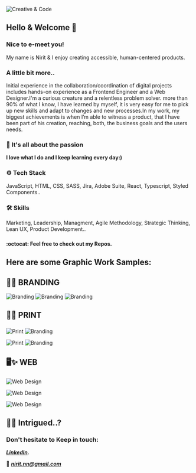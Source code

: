 ![Creative & Code](https://i.ibb.co/mvbMHt2/main.jpg)


## Hello & Welcome 👋

### Nice to e-meet you! 

My name is Nirit & I enjoy creating accessible, human-centered products.

### A little bit more..

Initial experience in the collaboration/coordination of digital projects includes hands-on experience as a Frontend Engineer and a Web Designer.I'm a curious creature and a relentless problem solver. more than 90% of what I know, I have learned by myself, it is very easy for me to pick up new skills and adapt to changes and new processes.In my work, my biggest achievements is when I’m able to witness a product, that I have been part of his creation, reaching, both, the business goals and the users needs.

### 💙 It's all about the passion

**I love what I do and I keep learning every day:)**

###
###
### ⚙ Tech Stack

JavaScript, HTML, CSS, SASS, Jira, Adobe Suite, React, Typescript, Styled Components..

###
###
### 🛠 Skills

Marketing, Leadership, Managment, Agile Methodology, Strategic Thinking, Lean UX, Product Development..

###
###
#### :octocat: Feel free to check out my Repos. 
###


###
###

## Here are some Graphic Work Samples:

###
## 🌟✨ BRANDING

![Branding](https://i.ibb.co/ZSt9q4b/3.jpg)
![Branding](https://i.ibb.co/NrbjBQt/6.jpg)
![Branding](https://i.ibb.co/mb3GF2q/4.jpg)

###
###
## 📃✨ PRINT
###
![Print](https://i.ibb.co/J76GwzK/3.jpg)   ![Branding](https://i.ibb.co/0JXd1SN/5.jpg)

![Print](https://i.ibb.co/JnHNQnm/2.jpg)   ![Branding](https://i.ibb.co/jTDzJzf/4.jpg)

###
###
## 🖥✨ WEB
###
![Web Design](https://i.ibb.co/VjHG8Y4/3.jpg)

![Web Design](https://i.ibb.co/f0g6b4J/7.jpg)

![Web Design](https://i.ibb.co/ctwXtKt/4.jpg)


###
###
###


###
###
## 👀✨ Intrigued..?
###

### Don't hesitate to Keep in touch:
***[LinkedIn](https://www.linkedin.com/in/niritn/).***

📧
***nirit.nn@gmail.com***




